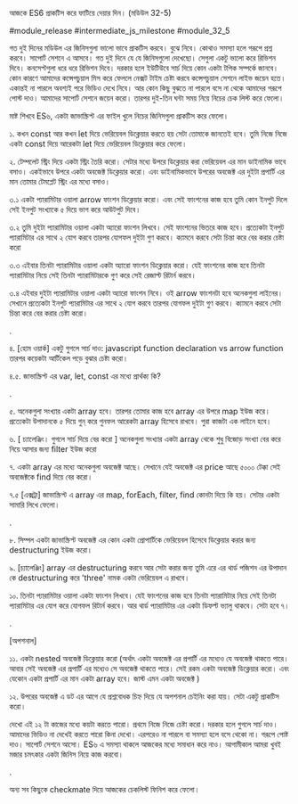 আজকে ES6 প্রাকটিস করে ফাটিয়ে দেয়ার দিন। (মডিউল 32-5)

#module_release #intermediate_js_milestone #module_32_5

গত দুই দিনের মডিউল এর জিনিসগুলা ভালো ভাবে প্রাকটিস করবে। বুঝে নিবে। কোথাও সমস্যা হলে গরূপে প্রশ্ন করবে। সাপোর্ট সেশনে এ আসবে। গত দুই দিনে যে যে জিনিসগুলো দেখেছো। সেগুলা একটু ভালো করে রিভিশন দিবে। কনসেপ্টগুলা ধরে ধরে রিভিশন দিবে। দরকার হলে ইউটিউবে সার্চ দিয়ে কোন একটা টপিক সম্পর্কে জানবে। কোন কারণে আমাদের কন্সেপচুয়াল মিস করে ফেললে নেক্সট টাইম চেষ্টা করবে কন্সেপচুয়াল সেশনে লাইভ জয়েন হতে। একান্তই না পারলে অবশ্যই পরে ভিডিও দেখে নিবে। আর কোন কিছু বুঝতে না পারলে বসে না থেকে আমাদের গরূপে পোস্ট দাও। আমাদের সাপোর্ট সেশনে জয়েন করো। তারপর দুই-তিন ঘন্টা সময় নিয়ে নিচের চেক লিস্ট করে ফেলো।

মাষ্ট শিখবে ES৬, একটা জাভাস্ক্রিপ্ট এর ফাইল খুলে নিচের জিনিসগুলা প্রাকটিস করে ফেলো।

১. কখন const আর কখন let দিয়ে ভেরিয়েবল ডিক্লেয়ার করতে হয় সেটা তোমাকে জানতেই হবে। তুমি নিজে নিজে একটা const দিয়ে আরেকটা let দিয়ে ভেরিয়েবল ডিক্লেয়ার করে ফেলো।

২. টেম্পলেট স্ট্রিং দিয়ে একটা স্ট্রিং তৈরি করো। সেটার মধ্যে উপরে ডিক্লেয়ার করা ভেরিয়েবল এর মান ডাইনামিক ভাবে বসাও। একইভাবে উপরে একটা অবজেক্ট ডিক্লেয়ার করো। এবং ডাইনামিকভাবে উপরের অবজেক্ট এর দুইটা প্রপার্টি এর মান তোমার টেমপ্লেট স্ট্রিং এর মধ্যে বসাও।

৩.১ একটা প্যারামিটার ওয়ালা arrow ফাংশন ডিক্লেয়ার করো। এবং সেই ফাংশনের কাজ হবে তুমি কোন ইনপুট দিলে সেই ইনপুট সংখ্যাকে ৫ দিয়ে ভাগ করে আউটপুট দিবে।

৩.২ তুমি দুইটা প্যারামিটার ওয়ালা একটা অ্যারো ফাংশন লিখবে। সেই ফাংশনের ভিতরে কাজ হবে। প্রত্যেকটা ইনপুট প্যারামিটার এর সাথে ২ যোগ করবে তারপর যোগফল দুইটা গুণ করবে। ক্যামনে করবে সেটা চিন্তা করে বের করার চেষ্টা করো

৩.৩ এইবার তিনটা প্যারামিটার ওয়ালা একটা অ্যারো ফাংশন ডিক্লেয়ার করো। যেই ফাংশনের কাজ হবে তিনটা প্যারামিটার নিয়ে সেই তিনটা প্যারামিটারকে গুণ করে সেই রেজাল্ট রিটার্ন করবে।

৩.৪ এইবার দুইটা প্যারামিটার ওয়ালা একটা অ্যারো ফাংশন নিবে। ওই arrow ফাংশনটা হবে অনেকগুলা লাইনের। সেখানে প্রত্যেকটা ইনপুট প্যারামিটার এর সাথে ২ যোগ করবে তারপর যোগফল দুইটা গুণ করবে। ক্যামনে করবে সেটা চিন্তা করে বের করার চেষ্টা করো।

.

৪. [হোম ওয়ার্ক] একটু গুগলে সার্চ দাও: javascript function declaration vs arrow function তারপর কয়েকটা আর্টিকেল পড়ে বুঝার চেষ্টা করো।

৪.৫. জাভাস্ক্রিপ্ট এর var, let, const এর মধ্যে প্রার্থক্য কি?

.

৫. অনেকগুলা সংখ্যার একটা array হবে। তারপর তোমার কাজ হবে array এর উপরে map ইউজ করে। প্রত্যেকটা উপাদানকে ৫ দিয়ে গুন্ করে গুনফল আরেকটা array হিসেবে রাখবে। পুরা কাজটা এক লাইনে হবে।

৬. [ চ্যালেঞ্জিং। গুগলে সার্চ দিয়ে বের করো ] অনেকগুলা সংখ্যার একটা array থেকে শুধু বিজোড় সংখ্যা বের করে নিয়ে আসার জন্য filter ইউজ করো

৭. একটা array এর মধ্যে অনেকগুলা অবজেক্ট আছে। সেখানে যেই অবজেক্ট এর price আছে ৫০০০ টেক্কা সেই অবজেক্টকে find দিয়ে বের করো।

৭.৫ [এক্সট্রা] জাভাস্ক্রিপ্ট এ array এর map, forEach, filter, find কোনটা দিয়ে কি হয়। সেটার একটা সামারি লিখে ফেলো।

.

৮. সিম্পল একটা জাভাস্ক্রিপ্ট অবজেক্ট এর কোন একটা প্রোপার্টিকে ভেরিয়েবল হিসেবে ডিক্লেয়ার করার জন্য destructuring ইউজ করো।

৯. [চ্যালেঞ্জিং] array এর destructuring করবে আর সেটা করার জন্য তুমি এরে এর থার্ড পজিশন এর উপাদান কে destructuring করে 'three' নামক একটা ভেরিয়েবল এ রাখবে।

১০. তিনটা প্যারামিটার ওয়ালা একটা ফাংশন লিখবে। যেই ফাংশনের কাজ হবে তিনটা প্যারামিটার নিয়ে সেই তিনটা প্যারামিটার এর যোগ করে যোগফল রিটার্ন করবে। আর থার্ড প্যারামিটার এর একটা ডিফল্ট ভ্যালু থাকবে। সেটা হবে ৭।

.

[অপশনাল]

১১. একটা nested অবজেক্ট ডিক্লেয়ার করো (অর্থাৎ একটা অবজেক্ট এর প্রপার্টি এর মধ্যেও যে অবজেক্ট থাকতে পারে। আবার সেই অবজেক্ট এর প্রপার্টি এর মধ্যেও সে অবজেক্ট থাকতে পারে। সেই রকম একটা অবজেক্ট ডিক্লেয়ার করো। এবং যেকোন একটা প্রপার্টি এর মান একটা array হবে। জাস্ট এমন একটা অবজেক্ট )

১২. উপরের অবজেক্ট এ ডট এর আগে যে প্রশ্নবোধক চিহ্ন দিয়ে যে অপশনাল চেইনিং করা যায়। সেটা একটু প্রাকটিস করো।

দেখো এই ১২ টা কাজের মধ্যে কয়টা করতে পারো। প্রথমে নিজে নিজে চেষ্টা করো। দরকার হলে গুগলে সার্চ দাও। আমাদের ভিডিও না দেখেই করতে পারো কিনা দেখো। এরপরেও না পারলে বা সমস্যা হলে বসে থেকো না। গরূপে পোষ্ট দাও। সাপোর্ট সেশনে আসো। ES৬ এ সমস্যা থাকলে আজকের মধ্যে সমাধান করে নাও। আগামীকাল আমরা খুবই মজার চমৎকার একটা জিনিস নিয়ে কাজ করবো।

.

অন্য সব কিছুকে checkmate দিয়ে আজকের চেকলিস্ট ফিনিশ করে ফেলো।